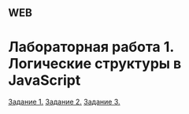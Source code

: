 ## WEB

# Лабораторная работа 1. Логические структуры в JavaScript
[Задание 1.]()
[Задание 2.]()
[Задание 3.]()
